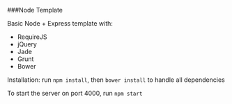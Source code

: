 ###Node Template

Basic Node + Express template with:
* RequireJS
* jQuery
* Jade
* Grunt
* Bower

Installation:
run `npm install`, then `bower install` to handle all dependencies

To start the server on port 4000, run `npm start`
